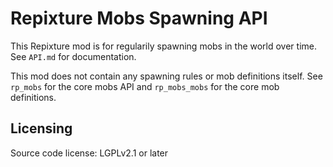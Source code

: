 # Repixture Mobs Spawning API

This Repixture mod is for regularily spawning mobs in the world over time.
See `API.md` for documentation.

This mod does not contain any spawning rules or mob definitions itself.
See `rp_mobs` for the core mobs API and
`rp_mobs_mobs` for the core mob definitions.

## Licensing

Source code license: LGPLv2.1 or later
